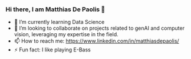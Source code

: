 ### Hi there, I am Matthias De Paolis  👋

- 🌱 I’m currently learning Data Science
- 👯 I’m looking to collaborate on projects related to genAI and computer vision, leveraging my expertise in the field. 
- 📫 How to reach me: https://www.linkedin.com/in/matthiasdepaolis/
- ⚡ Fun fact: I like playing E-Bass

